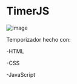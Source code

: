 # TimerJS
![image](https://user-images.githubusercontent.com/80971815/192049803-ba920800-2016-4c77-910d-b80a0549998d.png)

Temporizador hecho con:

-HTML

-CSS

-JavaScript

